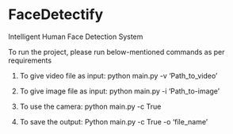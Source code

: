# FaceDetectify
Intelligent Human Face Detection System

To run the project, please run below-mentioned commands as per requirements

1. To give video file as input:
python main.py -v ‘Path_to_video’

2. To give image file as input:
python main.py -i ‘Path_to-image’

3. To use the camera:
python main.py -c True

4. To save the output:
Python main.py -c True -o ‘file_name’

